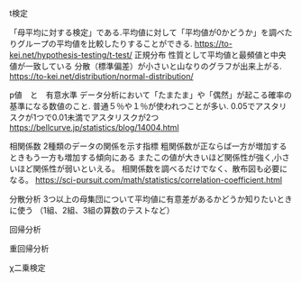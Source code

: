 
t検定

「母平均に対する検定」である.平均値に対して「平均値が0かどうか」を調べたりグループの平均値を比較したりすることができる.
https://to-kei.net/hypothesis-testing/t-test/
正規分布
性質として平均値と最頻値と中央値が一致している
分散（標準偏差）が小さいと山なりのグラフが出来上がる.
https://to-kei.net/distribution/normal-distribution/

p値　と　有意水準
データ分析において「たまたま」や「偶然」が起こる確率の基準になる数値のこと.
普通５％や１％が使われつことが多い.
0.05でアスタリスクが1つで0.01未満でアスタリスクが2つ
https://bellcurve.jp/statistics/blog/14004.html

相関係数
2種類のデータの関係を示す指標
粗関係数が正ならば一方が増加するときもう一方も増加する傾向にある
またこの値が大きいほど関係性が強く,小さいほど関係性が弱いといえる。
相関係数を調べるだけでなく、散布図も必要になる。
https://sci-pursuit.com/math/statistics/correlation-coefficient.html

分散分析
3つ以上の母集団について平均値に有意差があるかどうか知りたいときに使う
（1組、2組、3組の算数のテストなど）

回帰分析

重回帰分析

χ二乗検定
